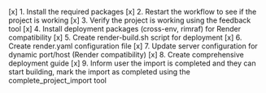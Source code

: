 [x] 1. Install the required packages
[x] 2. Restart the workflow to see if the project is working
[x] 3. Verify the project is working using the feedback tool
[x] 4. Install deployment packages (cross-env, rimraf) for Render compatibility
[x] 5. Create render-build.sh script for deployment
[x] 6. Create render.yaml configuration file
[x] 7. Update server configuration for dynamic port/host (Render compatibility)
[x] 8. Create comprehensive deployment guide
[x] 9. Inform user the import is completed and they can start building, mark the import as completed using the complete_project_import tool